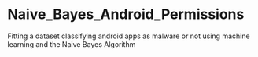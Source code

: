 # Naive_Bayes_Android_Permissions
Fitting a dataset classifying android apps as malware or not using machine learning and the Naive Bayes Algorithm

